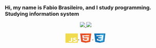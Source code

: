 ### Hi, my name is Fabio Brasileiro, and I study programming. Studying information system

<div align="center">
  <a href="https://github.com/fabiobrasileiroo">
  <img height="180em" src="https://github-readme-stats.vercel.app/api?username=fabiobrasileiroo&show_icons=true&theme=github_dark&include_all_commits=true&count_private=true"/>
 <img height="180em" src="https://github-readme-stats.vercel.app/api/top-langs/?username=fabiobrasileiroo&layout=compact=true&theme=github_dark&github.com/anuraghazra/github-readme-stats"
</div>
<div style="display: inline_block"><br>
  <img align="center" alt="fabio-Js" height="30" width="40" src="https://raw.githubusercontent.com/devicons/devicon/master/icons/javascript/javascript-plain.svg">
  <img align="center" alt="fabio-HTML" height="30" width="40" src="https://raw.githubusercontent.com/devicons/devicon/master/icons/html5/html5-original.svg">
  <img align="center" alt="Rafa-CSS" height="30" width="40" src="https://raw.githubusercontent.com/devicons/devicon/master/icons/css3/css3-original.svg">
</div>
  
  ##
  

